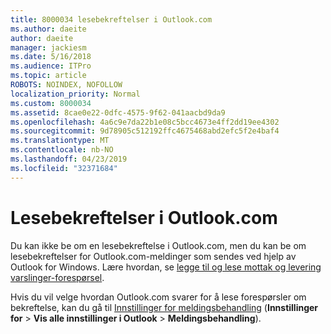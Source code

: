 ```yaml
---
title: 8000034 lesebekreftelser i Outlook.com
ms.author: daeite
author: daeite
manager: jackiesm
ms.date: 5/16/2018
ms.audience: ITPro
ms.topic: article
ROBOTS: NOINDEX, NOFOLLOW
localization_priority: Normal
ms.custom: 8000034
ms.assetid: 8cae0e22-0dfc-4575-9f62-041aacbd9da9
ms.openlocfilehash: 4a6c9e7da22b1e08c5bcc4673e4ff2dd19ee4302
ms.sourcegitcommit: 9d78905c512192ffc4675468abd2efc5f2e4baf4
ms.translationtype: MT
ms.contentlocale: nb-NO
ms.lasthandoff: 04/23/2019
ms.locfileid: "32371684"
---
```

# <a name="read-receipts-in-outlookcom"></a>Lesebekreftelser i Outlook.com

Du kan ikke be om en lesebekreftelse i Outlook.com, men du kan be om lesebekreftelser for Outlook.com-meldinger som sendes ved hjelp av Outlook for Windows. Lære hvordan, se [legge til og lese mottak og levering varslinger-forespørsel](https://go.microsoft.com/fwlink/p/?linkid=874355).
  
Hvis du vil velge hvordan Outlook.com svarer for å lese forespørsler om bekreftelse, kan du gå til [Innstillinger for meldingsbehandling](https://go.microsoft.com/fwlink/?linkid=2080838) (**Innstillinger for** > **Vis alle innstillinger i Outlook** > **Meldingsbehandling**).